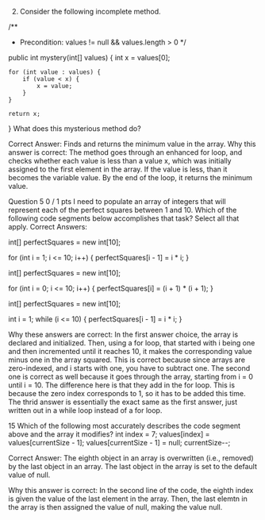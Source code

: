 2. Consider the following incomplete method.

/**
 * Precondition: values != null && values.length > 0
 */

public int mystery(int[] values) {
    int x = values[0];

    for (int value : values) {
        if (value < x) {
            x = value;    
        }
    }

    return x;
}
What does this mysterious method do?

Correct Answer:  Finds and returns the minimum value in the array. 
Why this answer is correct: The method goes through an enhanced for loop, and checks whether each value is less than a value x, which was initially assigned to the first element in the array. If the value is less, than it becomes the variable value. By the end of the loop, it returns the minimum value.


Question 5
0 / 1 pts
I need to populate an array of integers that will represent each of the perfect squares between 1 and 10. Which of the following code segments below accomplishes that task? Select all that apply.
Correct Answers:

int[] perfectSquares = new int[10];

for (int i = 1; i <= 10; i++) {
    perfectSquares[i - 1] = i * i;
}

int[] perfectSquares = new int[10];

for (int i = 0; i <= 10; i++) {
    perfectSquares[i] = (i + 1) * (i + 1);
}

int[] perfectSquares = new int[10];

int i = 1;
while (i <= 10) {
    perfectSquares[i - 1] = i * i;
}

Why these answers are correct: In the first answer choice, the array is declared and initialized. Then, using a for loop, that started with i being one and then incremented until it reaches 10, it makes the corresponding value minus one in the array squared. This is correct because since arrays are zero-indexed, and i starts with one, you have to subtract one. The second one is correct as well because it goes through the array, starting from i = 0 until i = 10. The difference here is that they add in the for loop. This is because the zero index corresponds to 1, so it has to be added this time.  The thrid answer is essentially the exact same as the first answer, just written out in a while loop instead of a for loop. 


15 Which of the following most accurately describes the code segment above and the array it modifies?
int index = 7;
values[index] = values[currentSize - 1];
values[currentSize - 1] = null;
currentSize--;

Correct Answer: The eighth object in an array is overwritten (i.e., removed) by the last object in an array. The last object in the array is set to the default value of null.

Why this answer is correct: In the second line of the code, the eighth index is given the value of the last element in the array. Then, the last elemtn in the array is then assigned the value of null, making the value null. 
